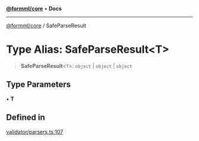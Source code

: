 [**@formml/core**](../README.md) • **Docs**

---

[@formml/core](../globals.md) / SafeParseResult

# Type Alias: SafeParseResult\<T\>

> **SafeParseResult**\<`T`\>: `object` \| `object` \| `object`

## Type Parameters

• **T**

## Defined in

[validator/parsers.ts:107](https://github.com/formml/formml/blob/5c707903361ee929472a81de07fd0204242687ee/packages/core/src/validator/parsers.ts#L107)
